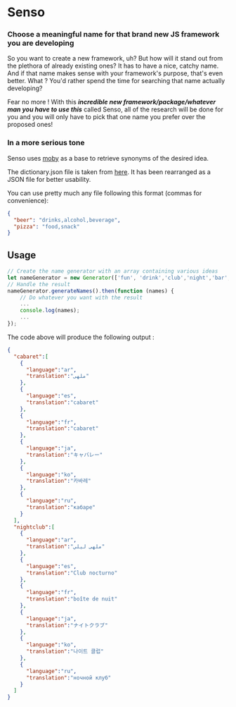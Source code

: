 # Senso

### Choose a meaningful name for that brand new JS framework you are developing

So you want to create a new framework, uh? But how will it stand out from the plethora of already existing ones? It has to have a nice, catchy name. And if that name makes sense with your framework's purpose, that's even better.
What ? You'd rather spend the time for searching that name actually developing?

Fear no more ! With this ***incredible new framework/package/whatever man you have to use this*** called Senso, all of the research will be done for you and you will only have to pick that one name you prefer over the proposed ones! 


### In a more serious tone

Senso uses [moby](https://github.com/words/moby) as a base to retrieve synonyms of the desired idea.

The dictionary.json file is taken from [here](https://github.com/words/moby/blob/master/words.txt).
It has been rearranged as a JSON file for better usability.

You can use pretty much any file following this format (commas for convenience): 

```json
{
  "beer": "drinks,alcohol,beverage",
  "pizza": "food,snack"
}
```

## Usage

```javascript
// Create the name generator with an array containing various ideas
let nameGenerator = new Generator(['fun', 'drink','club','night','bar','dance','lounge','opera']);
// Handle the result
nameGenerator.generateNames().then(function (names) {
    // Do whatever you want with the result
    ...
    console.log(names);
    ...
});
```

The code above will produce the following output :

```json
{  
  "cabaret":[  
    {  
      "language":"ar",
      "translation":"ملهى"
    },
    {  
      "language":"es",
      "translation":"cabaret"
    },
    {  
      "language":"fr",
      "translation":"cabaret"
    },
    {  
      "language":"ja",
      "translation":"キャバレー"
    },
    {  
      "language":"ko",
      "translation":"카바레"
    },
    {  
      "language":"ru",
      "translation":"кабаре"
    }
  ],
  "nightclub":[  
    {  
      "language":"ar",
      "translation":"ملهى ليلي"
    },
    {  
      "language":"es",
      "translation":"Club nocturno"
    },
    {  
      "language":"fr",
      "translation":"boîte de nuit"
    },
    {  
      "language":"ja",
      "translation":"ナイトクラブ"
    },
    {  
      "language":"ko",
      "translation":"나이트 클럽"
    },
    {  
      "language":"ru",
      "translation":"ночной клуб"
    }
  ]
}
```